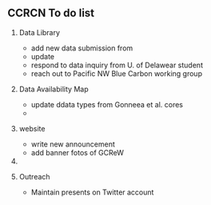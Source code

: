 ## CCRCN To do list

1. Data Library
	+ add new data submission from
	+ update 
	+ respond to data inquiry from U. of Delawear student
	+ reach out to Pacific NW Blue Carbon working group


2. Data Availability Map
	+ update ddata types from Gonneea et al. cores
	+ 

3. website
	+ write new announcement
	+ add banner fotos of GCReW

4.


5. Outreach
	+ Maintain presents on Twitter account 